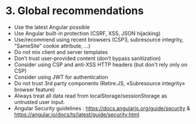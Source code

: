 # 3. Global recommendations


- Use the latest Angular possible
- Use Angular built-in protection (CSRF, XSS, JSON hijacking)
- Use/recommend using recent browsers (CSP3, subresource integrity, “SameSite” cookie attribute, …)
- Do not mix client and server templates
- Don’t trust user-provided content  (don’t bypass sanitization)
- Consider using CSP and anti-XSS HTTP headers (but don't rely only on CSP)
- Consider using JWT for authentication
- Do not trust 3rd party components (Retire.JS, «Subresource integrity» browser feature)
- Always treat all data read from localStorage/sessionStorage as untrusted user input.
- Angular Security guidelines : https://docs.angularjs.org/guide/security & https://angular.io/docs/ts/latest/guide/security.html

